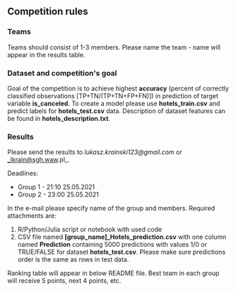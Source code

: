## Competition rules
### Teams
Teams should consist of 1-3 members. Please name the team - name will appear in the results table.

### Dataset and competition's goal
Goal of the competition is to achieve highest **accuracy** (percent of correctly classified observations [TP+TN/(TP+TN+FP+FN)]) in prediction of target variable **is_canceled**. To create a model please use **hotels_train.csv** and predict labels for **hotels_test.csv** data. Description of dataset features can be found in **hotels_description.txt**.

### Results
Please send the results to _lukasz.krainski123@gmail.com_ or _lkrain@sgh.waw.pl_. 

Deadlines: 
* Group 1 - 21:10 25.05.2021
* Group 2 - 23:00 25.05.2021

In the e-mail please specify name of the group and members. Required attachments are:
1. R/Python/Julia script or notebook with used code
2. CSV file named **[group_name]_Hotels_prediction.csv** with one column named **Prediction** containing 5000 predictions with values 1/0 or TRUE/FALSE for dataset **hotels_test.csv**. Please make sure predictions order is the same as rows in test data.  

Ranking table will appear in below README file. Best team in each group will receive 5 points, next 4 points, etc.
